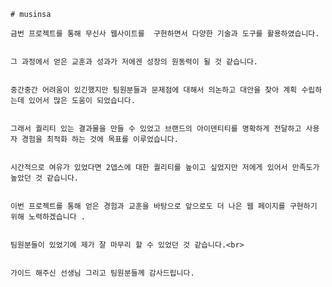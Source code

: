     # musinsa

    금번 프로젝트를 통해 무신사 웹사이트를  구현하면서 다양한 기술과 도구를 활용하였습니다.

    
    그 과정에서 얻은 교훈과 성과가 저에겐 성장의 원동력이 될 것 같습니다.

    
    중간중간 어려움이 있긴했지만 팀원분들과 문제점에 대해서 의논하고 대안을 찾아 계획 수립하는데 있어서 많은 도움이 되었습니다.

    
    그래서 퀄리티 있는 결과물을 만들 수 있었고 브랜드의 아이덴티티를 명확하게 전달하고 사용자 경험을 최적화 하는 것에 목표를 이루었습니다.

    
    시간적으로 여유가 있었다면 2뎁스에 대한 퀄리티를 높이고 싶었지만 저에게 있어서 만족도가 높았던 것 같습니다.

    
    이번 프로젝트를 통해 얻은 경험과 교훈을 바탕으로 앞으로도 더 나은 웹 페이지를 구현하기 위해 노력하겠습니다 .

    
    팀원분들이 있었기에 제가 잘 마무리 할 수 있었던 것 같습니다.<br>

    
    가이드 해주신 선생님 그리고 팀원분들께 감사드립니다.
